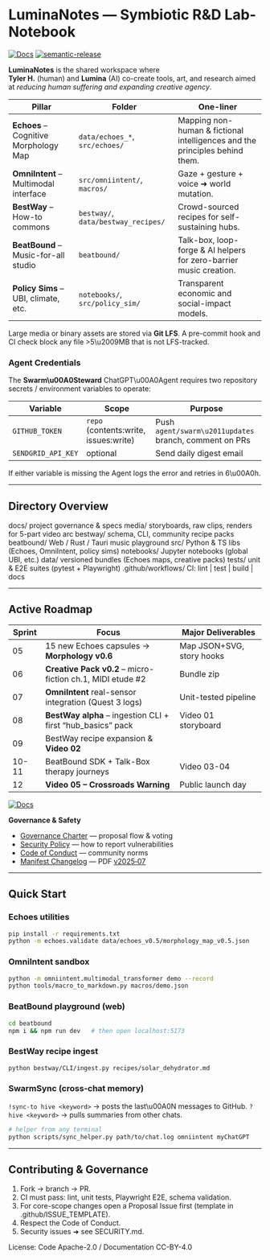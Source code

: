 # LuminaNotes — Symbiotic R&D Lab-Notebook
[![Docs](https://img.shields.io/badge/docs-gh--pages-blue)](https://tylerhk.github.io/LuminaNotes)
[![semantic-release](https://img.shields.io/badge/release-automated-brightgreen?logo=semantic-release)](https://github.com/TylerHK/LuminaNotes/releases)

**LuminaNotes** is the shared workspace where  
**Tyler H.** (human) and **Lumina** (AI) co-create tools, art, and research aimed at *reducing human suffering and expanding creative agency*.

| Pillar | Folder | One-liner |
|--------|--------|-----------|
| **Echoes** – Cognitive Morphology Map | `data/echoes_*`, `src/echoes/` | Mapping non-human & fictional intelligences and the principles behind them. |
| **OmniIntent** – Multimodal interface | `src/omniintent/`, `macros/` | Gaze + gesture + voice ➜ world mutation. |
| **BestWay** – How-to commons | `bestway/`, `data/bestway_recipes/` | Crowd-sourced recipes for self-sustaining hubs. |
| **BeatBound** – Music-for-all studio | `beatbound/` | Talk-box, loop-forge & AI helpers for zero-barrier music creation. |
| **Policy Sims** – UBI, climate, etc. | `notebooks/`, `src/policy_sim/` | Transparent economic and social-impact models. |

Large media or binary assets are stored via **Git LFS**.
A pre-commit hook and CI check block any file >5\u2009MB that is not LFS-tracked.

### Agent Credentials
The **Swarm\u00A0Steward** ChatGPT\u00A0Agent requires two repository secrets /
environment variables to operate:

| Variable | Scope | Purpose |
|----------|-------|---------|
| `GITHUB_TOKEN` | `repo` (contents:write, issues:write) | Push `agent/swarm\u2011updates` branch, comment on PRs |
| `SENDGRID_API_KEY` | optional | Send daily digest email |

If either variable is missing the Agent logs the error and retries in 6\u00A0h.

---

## Directory Overview

docs/                 project governance & specs
media/                storyboards, raw clips, renders for 5-part video arc
bestway/              schema, CLI, community recipe packs
beatbound/            Web / Rust / Tauri music playground
src/                  Python & TS libs (Echoes, OmniIntent, policy sims)
notebooks/            Jupyter notebooks (global UBI, etc.)
data/                 versioned bundles (Echoes maps, creative packs)
tests/                unit & E2E suites (pytest + Playwright)
.github/workflows/    CI: lint | test | build | docs

---

## Active Roadmap

| Sprint | Focus | Major Deliverables |
|--------|-------|--------------------|
| 05 | 15 new Echoes capsules → **Morphology v0.6** | Map JSON+SVG, story hooks |
| 06 | **Creative Pack v0.2** – micro-fiction ch.1, MIDI etude #2 | Bundle zip |
| 07 | **OmniIntent** real-sensor integration (Quest 3 logs) | Unit-tested pipeline |
| 08 | **BestWay alpha** – ingestion CLI + first “hub_basics” pack | Video 01 storyboard |
| 09 | BestWay recipe expansion & **Video 02** | |
| 10-11 | BeatBound SDK + Talk-Box therapy journeys | Video 03-04 |
| 12 | **Video 05 – Crossroads Warning** | Public launch day |

[![Docs](https://img.shields.io/badge/docs-gh--pages-blue)](https://tylerhk.github.io/LuminaNotes)

**Governance & Safety**
* [Governance Charter](docs/governance_charter.md) — proposal flow & voting
* [Security Policy](SECURITY.md) — how to report vulnerabilities
* [Code of Conduct](CODE_OF_CONDUCT.md) — community norms
* [Manifest Changelog](docs/manifest_changelog.md) — PDF [v2025‑07](docs/manifest_public/manifest_20250710.pdf)

---

## Quick Start

### Echoes utilities
```bash
pip install -r requirements.txt
python -m echoes.validate data/echoes_v0.5/morphology_map_v0.5.json
```

### OmniIntent sandbox
```bash
python -m omniintent.multimodal_transformer demo --record
python tools/macro_to_markdown.py macros/demo.json
```

### BeatBound playground (web)
```bash
cd beatbound
npm i && npm run dev   # then open localhost:5173
```

### BestWay recipe ingest
```bash
python bestway/CLI/ingest.py recipes/solar_dehydrator.md
```

### SwarmSync (cross‑chat memory)

`!sync-to hive <keyword>` → posts the last\u00A0N messages to GitHub.
`?hive <keyword>`        → pulls summaries from other chats.

```bash
# helper from any terminal
python scripts/sync_helper.py path/to/chat.log omniintent myChatGPT
```

---

## Contributing & Governance
1. Fork → branch → PR.
2. CI must pass: lint, unit tests, Playwright E2E, schema validation.
3. For core-scope changes open a Proposal Issue first (template in .github/ISSUE_TEMPLATE).
4. Respect the Code of Conduct.
5. Security issues ➜ see SECURITY.md.

License: Code Apache-2.0 / Documentation CC-BY-4.0
